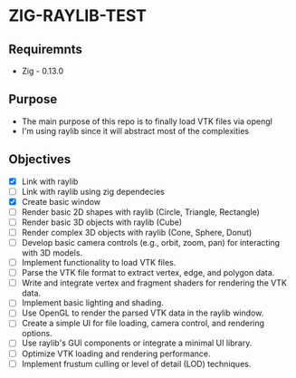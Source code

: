 # ZIG-RAYLIB-TEST

## Requiremnts

* Zig - 0.13.0

## Purpose
* The main purpose of this repo is to finally load VTK files via opengl
* I'm using raylib since it will abstract most of the complexities

## Objectives
- [x] Link with raylib
- [ ] Link with raylib using zig dependecies
- [x] Create basic window
- [ ] Render basic 2D shapes with raylib (Circle, Triangle, Rectangle)
- [ ] Render basic 3D objects with raylib (Cube)
- [ ] Render complex 3D objects with raylib (Cone, Sphere, Donut)
- [ ] Develop basic camera controls (e.g., orbit, zoom, pan) for interacting with 3D models.
- [ ] Implement functionality to load VTK files.
- [ ] Parse the VTK file format to extract vertex, edge, and polygon data.
- [ ] Write and integrate vertex and fragment shaders for rendering the VTK data.
- [ ] Implement basic lighting and shading.
- [ ] Use OpenGL to render the parsed VTK data in the raylib window.
- [ ] Create a simple UI for file loading, camera control, and rendering options.
- [ ] Use raylib's GUI components or integrate a minimal UI library.
- [ ] Optimize VTK loading and rendering performance.
- [ ] Implement frustum culling or level of detail (LOD) techniques.